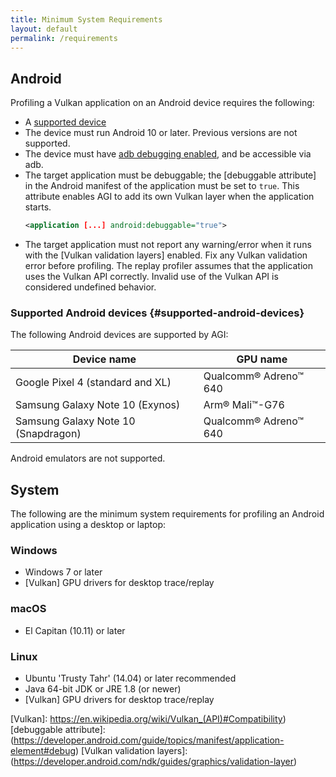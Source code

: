 ```yaml
---
title: Minimum System Requirements
layout: default
permalink: /requirements
---
```


## Android

Profiling a Vulkan application on an Android device requires the following:

* A [supported device](#supported-android-devices)
* The device must run Android 10 or later. Previous versions are not supported.
* The device must have [adb debugging enabled], and be accessible via adb.
* The target application must be debuggable; the [debuggable attribute] in the
  Android manifest of the application must be set to `true`. This attribute
  enables AGI to add its own Vulkan layer when the application starts.
  ```xml
  <application [...] android:debuggable="true">
  ```
* The target application must not report any warning/error when it runs with
  the [Vulkan validation layers] enabled. Fix any Vulkan validation error before
  profiling. The replay profiler assumes that the application uses the Vulkan
  API correctly. Invalid use of the Vulkan API is considered undefined behavior.

### Supported Android devices {#supported-android-devices}

The following Android devices are supported by AGI:

Device name                         | GPU name
----------------------------------- | -------------------
Google Pixel 4 (standard and XL)    | Qualcomm® Adreno™ 640
Samsung Galaxy Note 10 (Exynos)     | Arm® Mali™-G76
Samsung Galaxy Note 10 (Snapdragon) | Qualcomm® Adreno™ 640

Android emulators are not supported.

## System

The following are the minimum system requirements for profiling an Android
application using a desktop or laptop:

### Windows

* Windows 7 or later
* [Vulkan] GPU drivers for desktop trace/replay

### macOS

* El Capitan (10.11) or later

### Linux

* Ubuntu 'Trusty Tahr' (14.04) or later recommended
* Java 64-bit JDK or JRE 1.8 (or newer)
* [Vulkan] GPU drivers for desktop trace/replay


[adb debugging enabled]: https://developer.android.com/studio/command-line/adb#Enabling
[Vulkan]: https://en.wikipedia.org/wiki/Vulkan_(API)#Compatibility)
[debuggable attribute]: (https://developer.android.com/guide/topics/manifest/application-element#debug)
[Vulkan validation layers]: (https://developer.android.com/ndk/guides/graphics/validation-layer)
